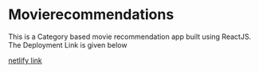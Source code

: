 # Movierecommendations

This is a Category based movie recommendation app built using ReactJS.
The Deployment Link is given below 

[netlify link](https://movierecommendations1.netlify.app/)
